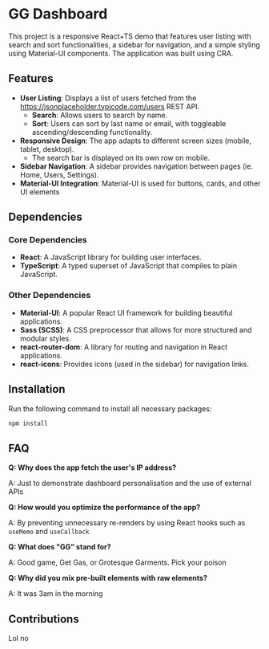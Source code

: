 # GG Dashboard

This project is a responsive React+TS demo that features user listing with search and sort functionalities, a sidebar for navigation, and a simple styling using Material-UI components. The application was built using CRA.

## Features

- **User Listing**: Displays a list of users fetched from the https://jsonplaceholder.typicode.com/users REST API.
  - **Search**: Allows users to search by name.
  - **Sort**: Users can sort by last name or email, with toggleable ascending/descending functionality.
- **Responsive Design**: The app adapts to different screen sizes (mobile, tablet, desktop).
  - The search bar is displayed on its own row on mobile.
- **Sidebar Navigation**: A sidebar provides navigation between pages (ie. Home, Users, Settings).
- **Material-UI Integration**: Material-UI is used for buttons, cards, and other UI elements

## Dependencies

### Core Dependencies

- **React**: A JavaScript library for building user interfaces.
- **TypeScript**: A typed superset of JavaScript that compiles to plain JavaScript.

### Other Dependencies

- **Material-UI**: A popular React UI framework for building beautiful applications.
- **Sass (SCSS)**: A CSS preprocessor that allows for more structured and modular styles.
- **react-router-dom**: A library for routing and navigation in React applications.
- **react-icons**: Provides icons (used in the sidebar) for navigation links.

## Installation

Run the following command to install all necessary packages:

```bash
npm install
```

## FAQ

**Q: Why does the app fetch the user's IP address?**

A: Just to demonstrate dashboard personalisation and the use of external APIs

**Q: How would you optimize the performance of the app?**

A: By preventing unnecessary re-renders by using React hooks such as `useMemo` and `useCallback`

**Q: What does "GG" stand for?**

A: Good game, Get Gas, or Grotesque Garments. Pick your poison

**Q: Why did you mix pre-built elements with raw elements?**

A: It was 3am in the morning

## Contributions

Lol no